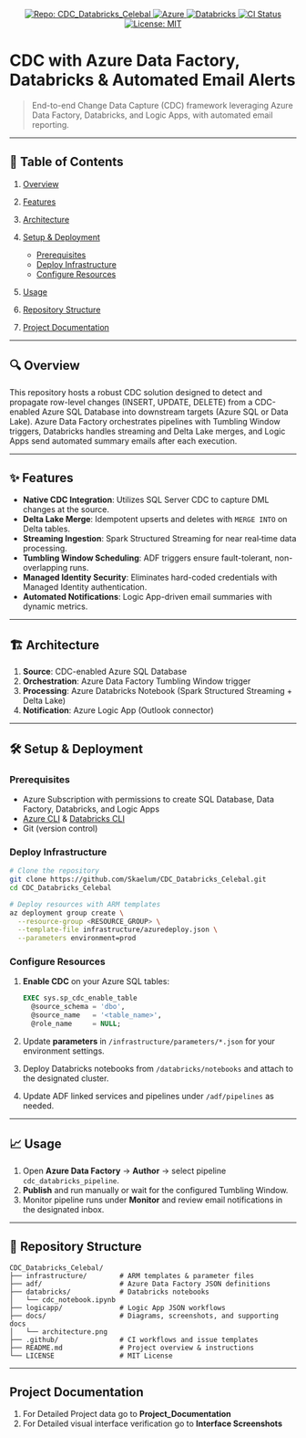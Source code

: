 <p align="center">
  <a href="https://github.com/Skaelum/CDC_Databricks_Celebal">
    <img src="https://img.shields.io/badge/Repo-CDC__Databricks__Celebal-blue.svg" alt="Repo: CDC_Databricks_Celebal" />
  </a>
  <a href="https://azure.microsoft.com/">
    <img src="https://img.shields.io/badge/Made%20with-Azure-blue.svg" alt="Azure" />
  </a>
  <a href="https://databricks.com/">
    <img src="https://img.shields.io/badge/Powered%20by-Databricks-orange.svg" alt="Databricks" />
  </a>
  <a href="https://github.com/Skaelum/CDC_Databricks_Celebal/actions/workflows/ci.yml">
    <img src="https://img.shields.io/github/actions/workflow/status/Skaelum/CDC_Databricks_Celebal/ci.yml?branch=main" alt="CI Status" />
  </a>
  <a href="https://github.com/Skaelum/CDC_Databricks_Celebal/blob/main/LICENSE">
    <img src="https://img.shields.io/badge/License-MIT-green.svg" alt="License: MIT" />
  </a>
</p>

# CDC with Azure Data Factory, Databricks & Automated Email Alerts

> End-to-end Change Data Capture (CDC) framework leveraging Azure Data Factory, Databricks, and Logic Apps, with automated email reporting.

---

## 🚀 Table of Contents

1. [Overview](#overview)
2. [Features](#features)
3. [Architecture](#architecture)
4. [Setup & Deployment](#setup--deployment)

   * [Prerequisites](#prerequisites)
   * [Deploy Infrastructure](#deploy-infrastructure)
   * [Configure Resources](#configure-resources)
5. [Usage](#usage)
6. [Repository Structure](#repository-structure)
7. [Project Documentation](#project-documentation)


---

## 🔍 Overview

This repository hosts a robust CDC solution designed to detect and propagate row-level changes (INSERT, UPDATE, DELETE) from a CDC-enabled Azure SQL Database into downstream targets (Azure SQL or Data Lake). Azure Data Factory orchestrates pipelines with Tumbling Window triggers, Databricks handles streaming and Delta Lake merges, and Logic Apps send automated summary emails after each execution.

---

## ✨ Features

* **Native CDC Integration**: Utilizes SQL Server CDC to capture DML changes at the source.
* **Delta Lake Merge**: Idempotent upserts and deletes with `MERGE INTO` on Delta tables.
* **Streaming Ingestion**: Spark Structured Streaming for near real‑time data processing.
* **Tumbling Window Scheduling**: ADF triggers ensure fault-tolerant, non-overlapping runs.
* **Managed Identity Security**: Eliminates hard-coded credentials with Managed Identity authentication.
* **Automated Notifications**: Logic App-driven email summaries with dynamic metrics.

---

## 🏗️ Architecture

1. **Source**: CDC-enabled Azure SQL Database
2. **Orchestration**: Azure Data Factory Tumbling Window trigger
3. **Processing**: Azure Databricks Notebook (Spark Structured Streaming + Delta Lake)
4. **Notification**: Azure Logic App (Outlook connector)

---

## 🛠️ Setup & Deployment

### Prerequisites

* Azure Subscription with permissions to create SQL Database, Data Factory, Databricks, and Logic Apps
* [Azure CLI](https://docs.microsoft.com/cli/azure/overview) & [Databricks CLI](https://docs.databricks.com/dev-tools/cli/index.html)
* Git (version control)

### Deploy Infrastructure

```bash
# Clone the repository
git clone https://github.com/Skaelum/CDC_Databricks_Celebal.git
cd CDC_Databricks_Celebal

# Deploy resources with ARM templates
az deployment group create \
  --resource-group <RESOURCE_GROUP> \
  --template-file infrastructure/azuredeploy.json \
  --parameters environment=prod
```

### Configure Resources

1. **Enable CDC** on your Azure SQL tables:

   ```sql
   EXEC sys.sp_cdc_enable_table 
     @source_schema = 'dbo', 
     @source_name   = '<table_name>', 
     @role_name     = NULL;
   ```
2. Update **parameters** in `/infrastructure/parameters/*.json` for your environment settings.
3. Deploy Databricks notebooks from `/databricks/notebooks` and attach to the designated cluster.
4. Update ADF linked services and pipelines under `/adf/pipelines` as needed.

---

## 📈 Usage

1. Open **Azure Data Factory** → **Author** → select pipeline `cdc_databricks_pipeline`.
2. **Publish** and run manually or wait for the configured Tumbling Window.
3. Monitor pipeline runs under **Monitor** and review email notifications in the designated inbox.

---

## 📂 Repository Structure

```text
CDC_Databricks_Celebal/
├── infrastructure/        # ARM templates & parameter files
├── adf/                   # Azure Data Factory JSON definitions
├── databricks/            # Databricks notebooks
│   └── cdc_notebook.ipynb
├── logicapp/              # Logic App JSON workflows
├── docs/                  # Diagrams, screenshots, and supporting docs
│   └── architecture.png
├── .github/               # CI workflows and issue templates
├── README.md              # Project overview & instructions
└── LICENSE                # MIT License
```

---

## Project Documentation
1. For Detailed Project data go to **Project_Documentation**
2. For Detailed visual interface verification go to **Interface Screenshots**

